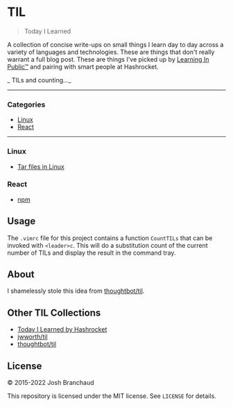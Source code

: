 # TIL

> Today I Learned

A collection of concise write-ups on small things I learn day to day across a
variety of languages and technologies. These are things that don't really
warrant a full blog post. These are things I've picked up by [Learning In
Public™](https://dev.to/jbranchaud/how-i-built-a-learning-machine-45k9) and
pairing with smart people at Hashrocket.

_ TILs and counting..._

---

### Categories


* [Linux](#linux)
* [React](#react)

---


### Linux

- [Tar files in Linux](linux/tar-files-in-linux.md)

### React

- [npm](react/什么是npm包管理.md)




## Usage

The `.vimrc` file for this project contains a function `CountTILs` that can
be invoked with `<leader>c`. This will do a substitution count of the
current number of TILs and display the result in the command tray.

## About

I shamelessly stole this idea from
[thoughtbot/til](https://github.com/thoughtbot/til).

## Other TIL Collections

* [Today I Learned by Hashrocket](https://til.hashrocket.com)
* [jwworth/til](https://github.com/jwworth/til)
* [thoughtbot/til](https://github.com/thoughtbot/til)

## License

&copy; 2015-2022 Josh Branchaud

This repository is licensed under the MIT license. See `LICENSE` for
details.
